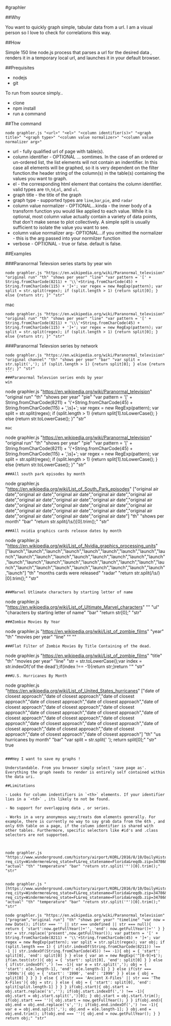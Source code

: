 #graphler

##Why

You want to quickly graph simple, tabular data from a url. I am a visual person so I love to check for correlations this way.

##How

Simple 150 line node.js process that parses a url for the desired data , renders it in a temporary local url, and launches it in your default browser.

##Prequisites

- nodejs
- git

To run from source simply..

- clone
- npm install
- run a command

##The command

````
node graphler.js "<url>" "<el>" "<column identifier(s)>" "<graph title>" "<graph type>" "<column value normalizer>" "<column value normalizer arg>"
````

- url - fully qualified url of page with table(s).
- column identifier - OPTIONAL ... somtimes. In the case of an ordered or un-ordered list, the list elements will not contain an indentifier. In this case all elements will be graphed, so it is very dependent on the filter function.the header string of the column(s) in the table(s) containing the values you want to graph.
- el - the corresponding html element that contains the column identifier. valid types are `th`,`td`,`ol`, and `ul`.
- graph title - the title of the graph
- graph type - supported types are `line`,`bar`,`pie`, and `radar`
- column value normalizer - OPTIONAL...kinda - the inner body of a transform function you would like applied to each value. While it is optional, most column value actually contain a variety of data points, that don't make sense to plot collectively. A simple split is usually sufficient to isolate the value you want to see.
- column value normalizer arg- OPTIONAL...if you omitted the normalizer - this is the arg passed into your normilzer function
- verbose - OPTIONAL - true or false. default is false.

##Examples

###Paranormal Televsion series starts by year
win
````
node graphler.js "https://en.wikipedia.org/wiki/Paranormal_television" "original run" "th" "shows per year" "line" "var pattern = '[' + String.fromCharCode(8211) + '\\'+String.fromCharCode(45) + String.fromCharCode(115) + ']+'; var regex = new RegExp(pattern); var split = str.split(regex); if (split.length > 1) {return split[0]; } else {return str; }" "str"
````
mac
````
node graphler.js "https://en.wikipedia.org/wiki/Paranormal_television" "original run" "th" "shows per year" "line" "var pattern = '[' + String.fromCharCode(8211) + '\\\'+String.fromCharCode(45) + String.fromCharCode(115) + ']+'; var regex = new RegExp(pattern); var split = str.split(regex); if (split.length > 1) {return split[0]; } else {return str; }" "str"
````
###Paranormal Televsion series by network
````
node graphler.js "https://en.wikipedia.org/wiki/Paranormal_television" "original channel" "th" "shows per year" "bar" "var split = str.split(','); if (split.length > 1) {return split[0]; } else {return str; }" "str"
```
###Paranormal Televsion series ends by year
win
````
node graphler.js "https://en.wikipedia.org/wiki/Paranormal_television" "original run" "th" "shows per year" "pie" "var pattern = '[' + String.fromCharCode(8211) + '\\'+String.fromCharCode(45) + String.fromCharCode(115) + ',\\s]+'; var regex = new RegExp(pattern); var split = str.split(regex); if (split.length > 1) {return split[1].toLowerCase(); } else {return str.toLowerCase(); }" "str"
````
mac
````
node graphler.js "https://en.wikipedia.org/wiki/Paranormal_television" "original run" "th" "shows per year" "pie" "var pattern = '[' + String.fromCharCode(8211) + '\\\'+String.fromCharCode(45) + String.fromCharCode(115) + ',\\s]+'; var regex = new RegExp(pattern); var split = str.split(regex); if (split.length > 1) {return split[1].toLowerCase(); } else {return str.toLowerCase(); }" "str"
````
###All south park episodes by month
````
node graphler.js "https://en.wikipedia.org/wiki/List_of_South_Park_episodes" ["original air date","original air date","original air date","original air date","original air date","original air date","original air date","original air date","original air date","original air date","original air date","original air date","original air date","original air date","original air date","original air date","original air date","original air date","original air date","original air date"] "th" "shows per month" "bar" "return str.split(/\s/)[0].trim();" "str"
````
###All nvidia graphics cards release dates by month
````
node graphler.js "https://en.wikipedia.org/wiki/List_of_Nvidia_graphics_processing_units" ["launch","launch","launch","launch","launch","launch","launch","launch","launch","launch","launch","launch","launch","launch","launch","launch","launch","launch","launch","launch","launch","launch","launch","launch","launch","launch","launch","launch","launch","launch","launch","launch","launch","launch","launch"] "th" "months cards were released" "radar" "return str.split(/\s/)[0].trim();" "str"
````

###Marvel Utlimate characters by starting letter of name
````
node graphler.js "https://en.wikipedia.org/wiki/List_of_Ultimate_Marvel_characters" "" "ul" "characters by starting letter of name" "bar" "return str[0];" "str"
````
###Zombie Movies By Year
````
node graphler.js "https://en.wikipedia.org/wiki/List_of_zombie_films" "year" "th" "movies per year" "line" "" ""
````
###Flat Filter of Zombie Movies By Title Containing of the dead.
````
node graphler.js "https://en.wikipedia.org/wiki/List_of_zombie_films" "title" "th" "movies per year" "line" "str = str.toLowerCase();var index = str.indexOf('of the dead');if(index !== -1){return str;}return ''" "str"
````
###U.S. Hurricanes By Month
````
node graphler.js "https://en.wikipedia.org/wiki/List_of_United_States_hurricanes" ["date of closest approach","date of closest approach","date of closest approach","date of closest approach","date of closest approach","date of closest approach","date of closest approach","date of closest approach","date of closest approach","date of closest approach","date of closest approach","date of closest approach","date of closest approach","date of closest approach","date of closest approach","date of closest approach","date of closest approach","date of closest approach","date of closest approach","date of closest approach"] "th" "us hurricanes by month" "bar" "var split = str.split(' '); return split[0];" "str" true
````

###Hey I want to save my graphs !

Understandable. From you browser simply select 'save page as'. Everything the graph needs to render is entirely self contained within the data uri.

##Limitations

- Looks for column indentifiers in `<th>` elements. If your identifier lies in a `<td>` , its likely to not be found.

- No support for overlapping data , or series. 

- Works in a very anonymous way;treats dom elements generally. For example, there is currently no way to say grab data from the 6th , and only 6th table on a page, if the column identifier is shared with other tables. Furthermore, specific selectors like #id's and .class selectors are not supported.



node graphler.js "https://www.wunderground.com/history/airport/KORL/2016/8/10/DailyHistory.html?req_city=Windermere&req_state=FL&req_statename=Florida&reqdb.zip=34786&reqdb.magic=1&reqdb.wmo=99999" "actual" "th" "temperature" "bar" "return str.split('°')[0].trim();" "str"


node graphler.js "[https://www.wunderground.com/history/airport/KORL/2016/8/10/DailyHistory.html?req_city=Windermere&req_state=FL&req_statename=Florida&reqdb.zip=34786&reqdb.magic=1&reqdb.wmo=99999,https://www.wunderground.com/history/airport/KORL/2015/8/10/DailyHistory.html?req_city=Windermere&req_state=FL&req_statename=Florida&reqdb.zip=34786&reqdb.magic=1&reqdb.wmo=99999]" "actual" "th" "temperature" "bar" "return str.split('°')[0].trim();" "str"

node graphler.js "https://en.wikipedia.org/wiki/Paranormal_television" ["program","original run"] "th" "shows per year" "timeline" "var now = new Date(); if(str === '' || str === undefined || str === null){ return { 'start':now.getFullYear()+'', 'end': now.getFullYear()+'' } } str = str.replace('present',now.getFullYear()); var pattern = '[' + String.fromCharCode(8211) + '\\'+String.fromCharCode(45) + ']+'; var regex = new RegExp(pattern); var split = str.split(regex); var obj; if (split.length === 1) { if(str.indexOf(String.fromCharCode(8211)) !== -1 || str.indexOf(String.fromCharCode(45)) !== -1){ obj = { 'start': split[0], 'end': split[0] } } else { var an = new RegExp('^[0-9]+$'); if(an.test(str)){ obj = { 'start': split[0], 'end': split[0] } } else { if(str.indexOf(',') !== -1){ var e = str.split(','); obj = { 'start': e[e.length-1], 'end': e[e.length-1] } } else if(str === '1990s'){ obj = { 'start': '1990', 'end': '1999' } } else { obj = split[0] } } } } else { if(str === 'Ancient X-Files' || str === 'The X-Files'){ obj = str; } else { obj = { 'start': split[0], 'end': split[split.length-1] } } } if(obj.start){ obj.start = obj.start.replace('s',''); if(obj.start.indexOf(',') !== -1){ obj.start = obj.start.split(',')[0]; } obj.start = obj.start.trim(); if(obj.start === ''){ obj.start = now.getFullYear(); } } if(obj.end){ obj.end = obj.end.replace('s',''); if(obj.end.indexOf(',') !== -1){ var e = obj.end.split(','); obj.end = e[e.length-1]; } obj.end = obj.end.trim(); if(obj.end === ''){ obj.end = now.getFullYear(); } } return obj;" "str"
